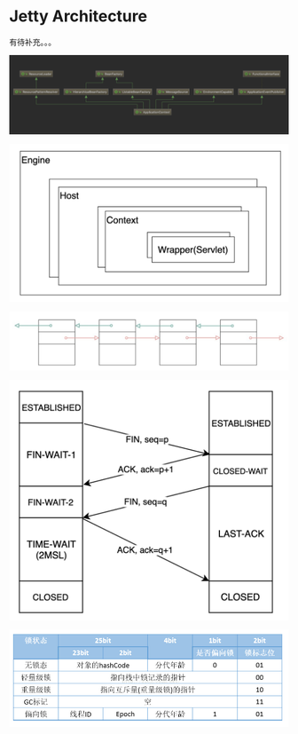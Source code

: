 # Jetty Architecture

有待补充。。。

![](../../.gitbook/assets/image%20%28189%29.png)

![](../../.gitbook/assets/image%20%28128%29.png)

![](../../.gitbook/assets/image%20%2831%29.png)

![](../../.gitbook/assets/image%20%28195%29.png)

![](../../.gitbook/assets/image%20%28176%29.png)



